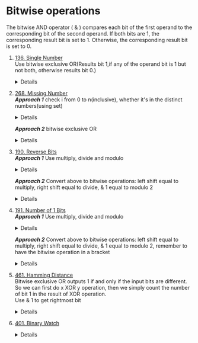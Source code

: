 # Bitwise operations

The bitwise AND operator ( & ) compares each bit of the first operand to the corresponding bit of the second operand. If both bits are 1, the corresponding result bit is set to 1. Otherwise, the corresponding result bit is set to 0.  

1. [136. Single Number](https://leetcode.com/problems/single-number)  
    Use bitwise exclusive OR(Results bit 1,if any of the operand bit is 1 but not both, otherwise results bit 0.)
    <details>

      ```python
      def singleNumber(self, nums: List[int]) -> int:
          result = 0
          for n in nums:
              result ^= n
          return result      
      ```
    </details>
1. [268. Missing Number](https://leetcode.com/problems/missing-number)  
   ***Approach 1*** check i from 0 to n(inclusive), whether it's in the distinct numbers(using set)
    <details>

      ```python
        def missingNumber(self, nums: List[int]) -> int:
            distinctNums = set(nums)
            for i in range(len(nums) + 1):
                if i not in distinctNums:
                    return i         
      ```
    </details>
    
   ***Approach 2*** bitwise exclusive OR  
    <details>

      ```python
        def missingNumber(self, nums: List[int]) -> int:
            result = len(nums)
            for i, n in enumerate(nums):
                result ^= i ^ n
            
            return result        
      ```
    </details>
1. [190. Reverse Bits](https://leetcode.com/problems/reverse-bits)  
   ***Approach 1*** Use multiply, divide and modulo
    <details>

      ```python
        def reverseBits(self, n: int) -> int:
            result = 0
            for _ in range(32):
                result = result * 2 + n % 2
                n //= 2
            
            return result         
      ```
    </details>
    
   ***Approach 2*** Convert above to bitwise operations: left shift equal to multiply, right shift equal to divide, & 1 equal to modulo 2
    <details>

      ```python
        def reverseBits(self, n: int) -> int:
            result = 0
            for _ in range(32):
                result = (result << 1) + (n & 1)
                n >>= 1
            
            return result      
      ```
    </details>

1. [191. Number of 1 Bits](https://leetcode.com/problems/number-of-1-bits)  
   ***Approach 1*** Use multiply, divide and modulo
    <details>

      ```python
        def hammingWeight(self, n: int) -> int:
            result = 0
            while n != 0:
                result += n % 2
                n //= 2
            
            return result        
      ```
    </details>
    
   ***Approach 2*** Convert above to bitwise operations: left shift equal to multiply, right shift equal to divide, & 1 equal to modulo 2, remember to have the bitwise operation in a bracket  
    <details>

      ```python
            result = 0
            while n != 0:
                result += (n & 1)
                n >>= 1
            
            return result    
      ```
    </details>
1. [461. Hamming Distance](https://leetcode.com/problems/hamming-distance)  
    Bitwise exclusive OR outputs 1 if and only if the input bits are different. So we can first do x XOR y operation, then we simply count the number of bit 1 in the result of XOR operation.  
    Use & 1 to get rightmost bit  
    <details>

      ```python
        def hammingDistance(self, x: int, y: int) -> int:
            xXORy = x ^ y
            count = 0
            while xXORy != 0:
                if xXORy & 1:
                    count += 1
                xXORy >>= 1
            return count
      ```
    </details> 

1. [401. Binary Watch](https://leetcode.com/problems/binary-watch)  
    <details>

      ```python
        def readBinaryWatch(self, turnedOn: int) -> List[str]:
            result = []
            for h in range(12):
                for m in range(60):
                    if (bin(h) + bin(m)).count("1") == turnedOn:
                        result.append(f"{h:1}:{m:02}")
            
            return result
      ```
    </details> 
